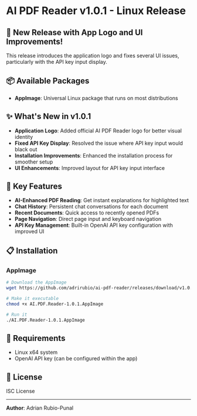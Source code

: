 # AI PDF Reader v1.0.1 - Linux Release

## 🎉 New Release with App Logo and UI Improvements!

This release introduces the application logo and fixes several UI issues, particularly with the API key input display.

## 📦 Available Packages

- **AppImage**: Universal Linux package that runs on most distributions

## ✨ What's New in v1.0.1

- **Application Logo**: Added official AI PDF Reader logo for better visual identity
- **Fixed API Key Display**: Resolved the issue where API key input would black out
- **Installation Improvements**: Enhanced the installation process for smoother setup
- **UI Enhancements**: Improved layout for API key input interface

## 🚀 Key Features

- **AI-Enhanced PDF Reading**: Get instant explanations for highlighted text
- **Chat History**: Persistent chat conversations for each document
- **Recent Documents**: Quick access to recently opened PDFs
- **Page Navigation**: Direct page input and keyboard navigation
- **API Key Management**: Built-in OpenAI API key configuration with improved UI

## 📋 Installation

### AppImage
```bash
# Download the AppImage
wget https://github.com/adrirubio/ai-pdf-reader/releases/download/v1.0.1/AI.PDF.Reader-1.0.1.AppImage

# Make it executable
chmod +x AI.PDF.Reader-1.0.1.AppImage

# Run it
./AI.PDF.Reader-1.0.1.AppImage
```

## 🔧 Requirements

- Linux x64 system
- OpenAI API key (can be configured within the app)

## 📝 License

ISC License

---
**Author**: Adrian Rubio-Punal